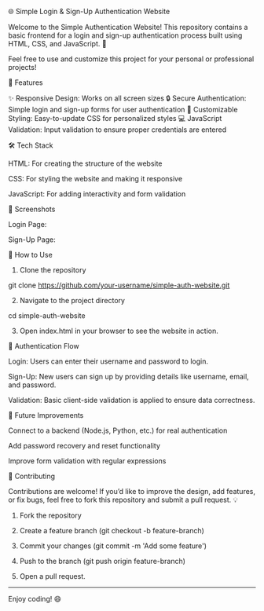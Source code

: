 

🌐 Simple Login & Sign-Up Authentication Website

Welcome to the Simple Authentication Website! This repository contains a basic frontend for a login and sign-up authentication process built using HTML, CSS, and JavaScript. 🚀

Feel free to use and customize this project for your personal or professional projects!

🎯 Features

✨ Responsive Design: Works on all screen sizes
🔒 Secure Authentication: Simple login and sign-up forms for user authentication
🎨 Customizable Styling: Easy-to-update CSS for personalized styles
💻 JavaScript Validation: Input validation to ensure proper credentials are entered

🛠️ Tech Stack

HTML: For creating the structure of the website

CSS: For styling the website and making it responsive

JavaScript: For adding interactivity and form validation


📸 Screenshots

Login Page:



Sign-Up Page:



🚀 How to Use

1. Clone the repository

git clone https://github.com/your-username/simple-auth-website.git


2. Navigate to the project directory

cd simple-auth-website


3. Open index.html in your browser to see the website in action.



🔑 Authentication Flow

Login: Users can enter their username and password to login.

Sign-Up: New users can sign up by providing details like username, email, and password.

Validation: Basic client-side validation is applied to ensure data correctness.


🚧 Future Improvements

Connect to a backend (Node.js, Python, etc.) for real authentication

Add password recovery and reset functionality

Improve form validation with regular expressions


🤝 Contributing

Contributions are welcome! If you’d like to improve the design, add features, or fix bugs, feel free to fork this repository and submit a pull request. 💡

1. Fork the repository


2. Create a feature branch (git checkout -b feature-branch)


3. Commit your changes (git commit -m 'Add some feature')


4. Push to the branch (git push origin feature-branch)


5. Open a pull request.


---

Enjoy coding! 😄


